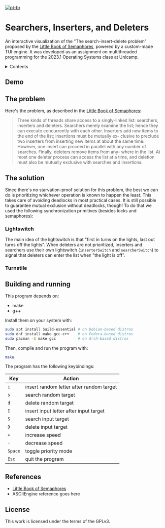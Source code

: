 [![pt-br](https://img.shields.io/badge/LEIAME-PT--BR-A3BE8C.svg?style=for-the-badge)](https://github.com/pesader/webapp-factory/blob/master/README.ptbr.md)

# Searchers, Inserters, and Deleters

An interactive visualization of the "The search-insert-delete problem" proposed
by the [Little Book of Semaphores](https://greenteapress.com/wp/semaphores/),
powered by a custom-made TUI engine. It was developed as an assignment on
multithreaded programming for the 2023.1 Operating Systems class at Unicamp.

<details>
<summary>Contents</summary>
<!-- vim-markdown-toc GFM -->

* [Demo](#demo)
* [The problem](#the-problem)
* [The solution](#the-solution)
    * [Lightswitch](#lightswitch)
    * [Turnstile](#turnstile)
* [Building and running](#building-and-running)
* [References](#references)
* [License](#license)

<!-- vim-markdown-toc -->
</details>

## Demo

## The problem

Here's the problem, as described in the [Little Book of
Semaphores](https://greenteapress.com/wp/semaphores/):

> Three kinds of threads share access to a singly-linked list:
> searchers, inserters and deleters. Searchers merely examine the list;
> hence they can execute concurrently with each other. Inserters add
> new items to the end of the list; insertions must be mutually ex-
> clusive to preclude two inserters from inserting new items at about
> the same time. However, one insert can proceed in parallel with
> any number of searches. Finally, deleters remove items from any-
> where in the list. At most one deleter process can access the list at
> a time, and deletion must also be mutually exclusive with searches
> and insertions.

## The solution

Since there's no starvation-proof solution for this problem, the best we can do
is prioritizing whichever operation is known to happen the least. This takes
care of avoiding deadlocks in most practical cases. It is still possible to
guarantee mutual exclusion without deadlocks, though! To do that we used the
following synchronization primitives (besides locks and semaphores):

### Lightswitch

The main idea of the lightswitch is that "first in turns on the lights, last
out turns off the lights". When deleters are not prioritized, inserters and
searchers use their own lightswitch (`inserterSwitch` and `searcherSwitch`) to
signal that deleters can enter the list when "the light is off".

### Turnstile

## Building and running

This program depends on:

- make
- g++

Install them on your system with:

```bash
sudo apt install build-essential # on Debian-based distros
sudo dnf install make gcc-c++    # on Fedora-based distros
sudo pacman -S make gcc          # on Arch-based distros
```

Then, compile and run the program with:

```bash
make
```

The program has the following keybindings:

| Key | Action |
|-----|--------|
| `i` | insert random letter after random target |
| `s` | search random target |
| `d` | delete random target |
| `I` | insert input letter after input target |
| `S` | search input target |
| `D` | delete input target |
| `+` | increase speed |
| `-` | decrease speed |
| `Space` | toggle priority mode |
| `Esc` | quit the program |

## References

- [Little Book of Semaphores](https://greenteapress.com/wp/semaphores/)
- ASCIIEngine reference goes here

## License

This work is licensed under the terms of the GPLv3.
